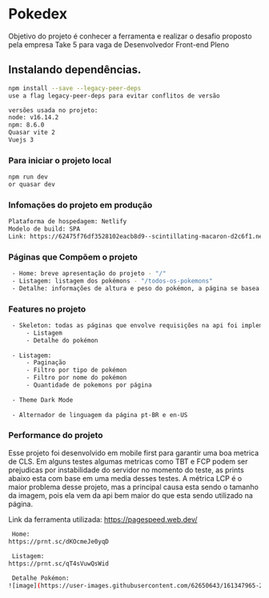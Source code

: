 # Pokedex

Objetivo do projeto é conhecer a ferramenta e realizar o desafio proposto pela empresa Take 5 para vaga de Desenvolvedor Front-end Pleno

## Instalando dependências.
```bash
npm install --save --legacy-peer-deps
use a flag legacy-peer-deps para evitar conflitos de versão

versões usada no projeto:
node: v16.14.2
npm: 8.6.0
Quasar vite 2
Vuejs 3
```

### Para iniciar o projeto local
```bash
npm run dev
or quasar dev
```

### Infomações do projeto em produção
```bash
Plataforma de hospedagem: Netlify
Modelo de build: SPA
Link: https://62475f76df3528102eacb8d9--scintillating-macaron-d2c6f1.netlify.app/
```

### Páginas que Compõem o projeto
```bash
 - Home: breve apresentação do projeto - "/"
 - Listagem: listagem dos pokémons - "/todos-os-pokemons"
 - Detalhe: informações de altura e peso do pokémon, a página se basea no id no parametro da url - ex: "/pokemon/1"
```

### Features no projeto
```bash
 - Skeleton: todas as páginas que envolve requisições na api foi implementado uma skeleton para melhor experiência do usuário.
     - Listagem
     - Detalhe do pokémon
     
 - Listagem:
     - Paginação
     - Filtro por tipo de pokémon
     - Filtro por nome do pokémon
     - Quantidade de pokemons por página
 
 - Theme Dark Mode
 
 - Alternador de linguagem da página pt-BR e en-US
```

### Performance do projeto
Esse projeto foi desenvolvido em mobile first para garantir uma boa metrica de CLS. 
Em alguns testes algumas metricas como TBT e FCP podem ser prejudicas por instabilidade do servidor no momento do teste, as prints abaixo esta com base em uma media
desses testes.
A métrica LCP é o maior problema desse projeto, mas a principal causa esta sendo o tamanho da imagem, pois ela vem da api bem maior do que esta sendo utilizado
na página.

Link da ferramenta utilizada: https://pagespeed.web.dev/
```bash
 Home:
https://prnt.sc/dKOcmeJe0yqD
 
 Listagem:
https://prnt.sc/qT4sVuwQsWid

 Detalhe Pokémon:
![image](https://user-images.githubusercontent.com/62650643/161347965-244cc362-a435-41bc-846d-9d3320ff20c1.png)

```
